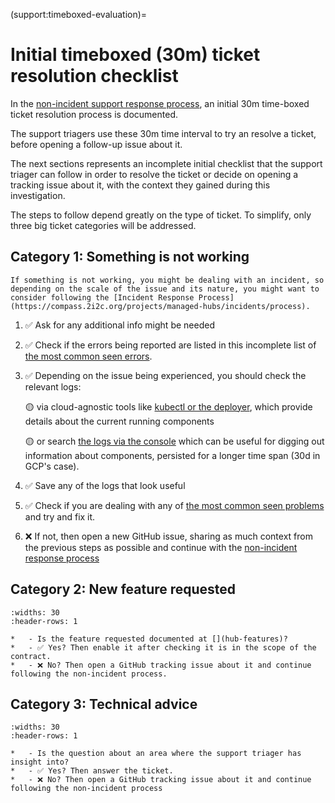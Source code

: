 (support:timeboxed-evaluation)=
# Initial timeboxed (30m) ticket resolution checklist

In the [non-incident support response process](https://compass.2i2c.org/projects/managed-hubs/support/#non-incident-response-process), an initial 30m time-boxed ticket resolution process is documented.

The support triagers use these 30m time interval to try an resolve a ticket, before opening a follow-up issue about it.

The next sections represents an incomplete initial checklist that the support triager can follow in order to resolve the ticket or decide on opening a tracking issue about it, with the context they gained during this investigation.

The steps to follow depend greatly on the type of ticket. To simplify, only three big ticket categories will be addressed.

## Category 1: Something is not working

```{important}
If something is not working, you might be dealing with an incident, so depending on the scale of the issue and its nature, you might want to consider following the [Incident Response Process](https://compass.2i2c.org/projects/managed-hubs/incidents/process).
```

1. ✅ Ask for any additional info might be needed
1. ✅ Check if the errors being reported are listed in this incomplete list of [the most common seen errors](https://infrastructure.2i2c.org/howto/troubleshoot/logs/common-errors/).
1. ✅ Depending on the issue being experienced, you should check the relevant logs:

    🟡 via cloud-agnostic tools like [kubectl or the deployer](https://infrastructure.2i2c.org/howto/troubleshoot/logs/kubectl-logs), which provide details about the current running components

    🟡 or search [the logs via the console](https://infrastructure.2i2c.org/howto/troubleshoot/logs/cloud-logs) which can be useful for digging out information about components, persisted for a longer time span (30d in GCP's case).

1. ✅ Save any of the logs that look useful
1. ✅ Check if you are dealing with any of [the most common seen problems](https://infrastructure.2i2c.org/sre-guide/common-problems-solutions/) and try and fix it.
  1. ❌ If not, then open a new GitHub issue, sharing as much context from the previous steps as possible and continue with the [non-incident response process](https://compass.2i2c.org/projects/managed-hubs/support/#non-incident-response-process)

## Category 2: New feature requested
```{list-table}
:widths: 30
:header-rows: 1

*   - Is the feature requested documented at [](hub-features)?
*   - ✅ Yes? Then enable it after checking it is in the scope of the contract.
*   - ❌ No? Then open a GitHub tracking issue about it and continue following the non-incident process.
```

## Category 3: Technical advice
```{list-table}
:widths: 30
:header-rows: 1

*   - Is the question about an area where the support triager has insight into?
*   - ✅ Yes? Then answer the ticket.
*   - ❌ No? Then open a GitHub tracking issue about it and continue following the non-incident process
```
